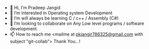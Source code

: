 - 👋 Hi, I’m Pradeep Jangid
- 👀 I’m interested in Operating system Development 
- 🌱 I’m will always be learning C / c++ / Assembly (C#)
- 💞️ I’m looking to collaborate on Any Low level programs / software development. 
- 📫 How to reach me <mailme at pkjangir786325@gmail.com with subject "git-collab">
Thank You...!

<!---
PradeepJangid65/PradeepJangid65 is a ✨ special ✨ repository because its `README.md` (this file) appears on your GitHub profile.
You can click the Preview link to take a look at your changes.
--->
